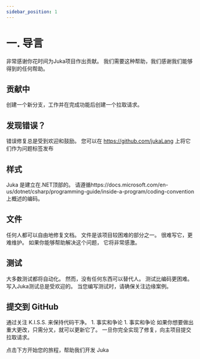 ```yaml
---
sidebar_position: 1
---
```


# 一. 导言

非常感谢你花时间为Juka项目作出贡献。 我们需要这种帮助，我们感谢我们能够得到的任何帮助。


## 贡献中
创建一个新分支，工作并在完成功能后创建一个拉取请求。


## 发现错误？
错误修复总是受到欢迎和鼓励。 您可以在 https://github.com/jukaLang 上将它们作为问题标签发布


## 样式
Juka 是建立在.NET顶部的。 请遵循https://docs.microsoft.com/en-us/dotnet/csharp/programming-guide/inside-a-program/coding-convention上概述的编码。


## 文件
任何人都可以自由地修复文档。 文件是该项目较困难的部分之一。 很难写它，更难维护。 如果你能够帮助解决这个问题， 它将非常感激。

## 测试
大多数测试都将自动化。 然而，没有任何东西可以替代人。 测试比编码更困难。 写入Juka测试总是受欢迎的。 当您编写测试时，请确保关注边缘案例。

## 提交到 GitHub
通过关注 K.I.S.S. 来保持代码干净。 1. 事实和争论 1. 事实和争论 如果你想要做出重大更改，只需分叉，就可以更新它了。 一旦你完全实现了修复，向主项目提交拉取请求。


点击下方开始您的旅程，帮助我们开发 Juka